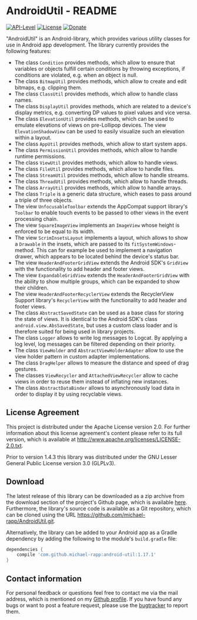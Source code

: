 # AndroidUtil - README

[![API-Level](https://img.shields.io/badge/API-9%2B-orange.svg)](https://android-arsenal.com/api?level=9) [![License](https://img.shields.io/badge/License-Apache%202.0-blue.svg)](https://opensource.org/licenses/Apache-2.0) [![Donate](https://img.shields.io/badge/Donate-PayPal-green.svg)](https://www.paypal.com/cgi-bin/webscr?cmd=_s-xclick&hosted_button_id=X75YSLEJV3DWE)

"AndroidUtil" is an Android-library, which provides various utility classes for use in Android app development. The library currently provides the following features:

- The class `Condition` provides methods, which allow to ensure that variables or objects fulfill certain conditions by throwing exceptions, if conditions are violated, e.g. when an object is null.
- The class `BitmapUtil` provides methods, which allow to create and edit bitmaps, e.g. clipping them.
- The class `ClassUtil` provides methods, which allow to handle class names.
- The class `DisplayUtil` provides methods, which are related to a device's display metrics, e.g. converting DP values to pixel values and vice versa.
- The class `ElevationUtil` provides methods, which can be used to emulate elevations of views on pre-Lollipop devices. The view `ElevationShadowView` can be used to easily visualize such an elevation within a layout.
- The class `AppUtil` provides methods, which allow to start system apps.
- The class `PermissionUtil` provides methods, which allow to handle runtime permissions.
- The class `ViewUtil` provides methods, which allow to handle views.
- The class `FileUtil` provides methods, which allow to handle files.
- The class `StreamUtil` provides methods, which allow to handle streams.
- The class `ThreadUtil` provides methods, which allow to handle threads.
- The class `ArrayUtil` provides methods, which allow to handle arrays.
- The class `Triple` is a generic data structure, which eases to pass around a triple of three objects.
- The view `UnfocusableToolbar` extends the AppCompat support library's `Toolbar` to enable touch events to be passed to other views in the event processing chain.
- The view `SquareImageView` implements an `ImageView` whose height is enforced to be equal to its width.
- The view `ScrimInsetsLayout` implements a layout, which allows to show a `Drawable` in the insets, which are passed to its `fitSystemWindows`-method. This can for example be used to implement a navigation drawer, which appears to be located behind the device's status bar.
- The view `HeaderAndFooterGridView` extends the Android SDK's `GridView` with the functionality to add header and footer views.
- The view `ExpandableGridView` extends the `HeaderAndFooterGridView` with the ability to show multiple groups, which can be expanded to show their children.
- The view `HeaderAndFooterRecyclerView` extends the RecyclerView Support library's `RecyclerView` with the functionality to add header and footer views.
- The class `AbstractSavedState` can be used as a base class for storing the state of views. It is identical to the Android SDK's class `android.view.AbsSavedState`, but uses a custom class loader and is therefore suited for being used in library projects.
- The class `Logger` allows to write log messages to Logcat. By applying a log level, log messages can be filtered depending on their priority.
- The class `ViewHolder` and `AbstractViewHolderAdapter` allow to use the view holder pattern in custom adapter implementations.
- The class `DragHelper` allows to measure the distance and speed of drag gestures.
- The classes `ViewRecycler` and `AttachedViewRecycler` allow to cache views in order to reuse them instead of inflating new instances.
- The class `AbstractDataBinder` allows to asynchronously load data in order to display it by using recyclable views.

## License Agreement

This project is distributed under the Apache License version 2.0. For further information about this license agreement's content please refer to its full version, which is available at http://www.apache.org/licenses/LICENSE-2.0.txt.

Prior to version 1.4.3 this library was distributed under the GNU Lesser General Public License version 3.0 (GLPLv3).

## Download

The latest release of this library can be downloaded as a zip archive from the download section of the project's Github page, which is available [here](https://github.com/michael-rapp/AndroidUtil/releases). Furthermore, the library's source code is available as a Git repository, which can be cloned using the URL https://github.com/michael-rapp/AndroidUtil.git.

Alternatively, the library can be added to your Android app as a Gradle dependency by adding the following to the module's `build.gradle` file:

```groovy
dependencies {
    compile 'com.github.michael-rapp:android-util:1.17.1'
}
```

## Contact information

For personal feedback or questions feel free to contact me via the mail address, which is mentioned on my [Github profile](https://github.com/michael-rapp). If you have found any bugs or want to post a feature request, please use the [bugtracker](https://github.com/michael-rapp/AndroidUtil/issues) to report them.
